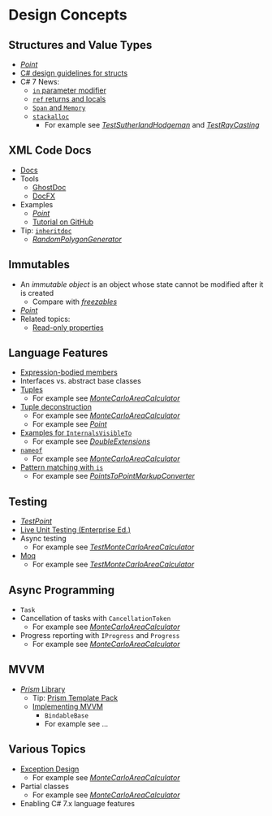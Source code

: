 # Design Concepts

## Structures and Value Types

* [*Point*](Polygon.Core/Point.cs)
* [C# design guidelines for structs](https://docs.microsoft.com/en-us/dotnet/standard/design-guidelines/struct)
* C# 7 News:
  * [`in` parameter modifier](https://docs.microsoft.com/en-us/dotnet/csharp/language-reference/keywords/in-parameter-modifier)
  * [`ref` returns and locals](https://docs.microsoft.com/en-us/dotnet/csharp/programming-guide/classes-and-structs/ref-returns)
  * [`Span` and `Memory`](https://msdn.microsoft.com/en-us/magazine/mt814808.aspx)
  * [`stackalloc`](https://docs.microsoft.com/en-us/dotnet/csharp/language-reference/keywords/stackalloc)
    * For example see [*TestSutherlandHodgeman*](Polygon.Core.Tests/TestSutherlandHodgeman.cs) and [*TestRayCasting*](Polygon.Core.Tests/TestRayCasting.cs)

## XML Code Docs

* [Docs](https://docs.microsoft.com/en-us/dotnet/csharp/programming-guide/xmldoc/xml-documentation-comments)
* Tools
  * [GhostDoc](https://submain.com/products/ghostdoc.aspx)
  * [DocFX](https://dotnet.github.io/docfx/index.html)
* Examples
  * [*Point*](Polygon.Core/Point.cs)
  * [Tutorial on GitHub](https://github.com/rstropek/docfx-intro-demo/tree/master/docs/CalculatorDocumentation/articles)
* Tip: [`inheritdoc`](https://dotnet.github.io/docfx/spec/triple_slash_comments_spec.html?q=inheritdoc#inheritdoc)
  * [*RandomPolygonGenerator*](Polygon.Core/RandomPolygonGenerator.cs)

## Immutables

* An *immutable object* is an object whose state cannot be modified after it is created
  * Compare with [*freezables*](https://docs.microsoft.com/en-us/dotnet/framework/wpf/advanced/freezable-objects-overview)
* [*Point*](Polygon.Core/Point.cs)
* Related topics:
  * [Read-only properties](https://docs.microsoft.com/en-us/dotnet/csharp/programming-guide/classes-and-structs/how-to-declare-and-use-read-write-properties#robust-programming)

## Language Features

* [Expression-bodied members](https://docs.microsoft.com/en-us/dotnet/csharp/programming-guide/statements-expressions-operators/expression-bodied-members)
* Interfaces vs. abstract base classes
* [Tuples](https://docs.microsoft.com/en-us/dotnet/csharp/tuples)
  * For example see [*MonteCarloAreaCalculator*](Polygon.Core/MonteCarloAreaCalculator.cs)
* [Tuple deconstruction](https://docs.microsoft.com/en-us/dotnet/csharp/deconstruct)
  * For example see [*MonteCarloAreaCalculator*](Polygon.Core/MonteCarloAreaCalculator.cs)
  * For example see [*Point*](Polygon.Core/Point.cs)
* [Examples for `InternalsVisibleTo`](Polygon.Core/AssemblyProperties.cs)
  * For example see [*DoubleExtensions*](Polygon.Core/DoubleExtensions.cs)
* [`nameof`](https://docs.microsoft.com/en-us/dotnet/csharp/language-reference/keywords/nameof)
  * For example see [*MonteCarloAreaCalculator*](Polygon.Core/MonteCarloAreaCalculator.cs)
* [Pattern matching with `is`](https://docs.microsoft.com/en-us/dotnet/csharp/language-reference/keywords/is)
  * For example see [*PointsToPointMarkupConverter*](PolygonDesigner.ViewLogic/PointsToPointMarkupConverter.cs)

## Testing

* [*TestPoint*](Polygon.Core.Tests/TestPoint.cs)
* [Live Unit Testing (Enterprise Ed.)](https://docs.microsoft.com/en-us/visualstudio/test/live-unit-testing?view=vs-2017)
* Async testing
  * For example see [*TestMonteCarloAreaCalculator*](Polygon.Core.Tests/TestMonteCarloAreaCalculator.cs)
* [Moq](https://github.com/moq/moq4)
  * For example see [*TestMonteCarloAreaCalculator*](Polygon.Core.Tests/TestMonteCarloAreaCalculator.cs)

## Async Programming

* `Task`
* Cancellation of tasks with `CancellationToken`
  * For example see [*MonteCarloAreaCalculator*](Polygon.Core/MonteCarloAreaCalculator.cs)
* Progress reporting with `IProgress` and `Progress`
  * For example see [*MonteCarloAreaCalculator*](Polygon.Core/MonteCarloAreaCalculator.cs)

## MVVM

* [*Prism* Library](http://prismlibrary.github.io/index.html)
  * Tip: [Prism Template Pack](https://marketplace.visualstudio.com/items?itemName=BrianLagunas.PrismTemplatePack)
  * [Implementing MVVM](http://prismlibrary.github.io/docs/wpf/Implementing-MVVM.html)
    * `BindableBase`
    * For example see ...

## Various Topics

* [Exception Design](https://docs.microsoft.com/en-us/dotnet/standard/exceptions/best-practices-for-exceptions)
  * For example see [*MonteCarloAreaCalculator*](Polygon.Core/MonteCarloAreaCalculator.cs)
* Partial classes
  * For example see [*MonteCarloAreaCalculator*](Polygon.Core/CalculationController.cs)
* Enabling C# 7.x language features
